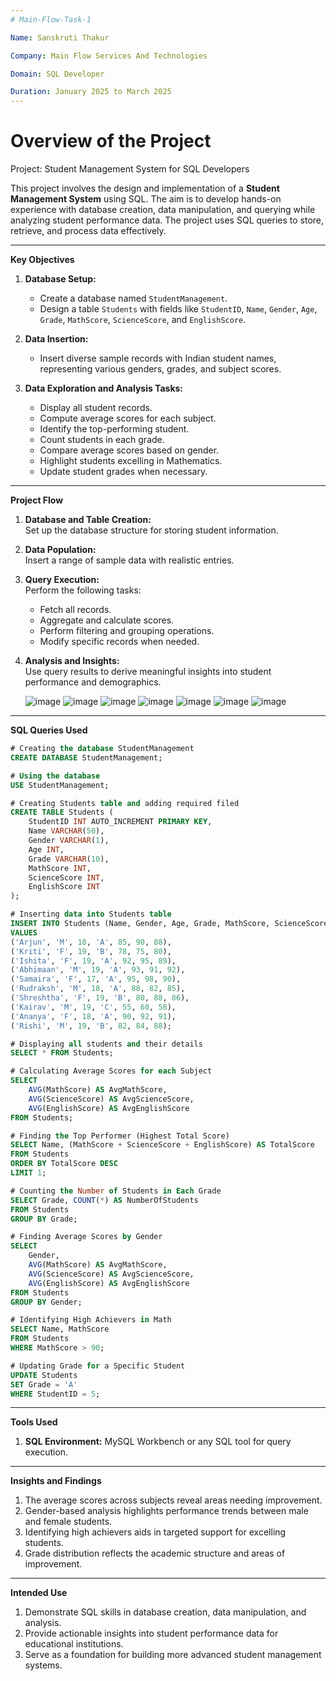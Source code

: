 ```yaml
---
# Main-Flow-Task-1

Name: Sanskruti Thakur

Company: Main Flow Services And Technologies

Domain: SQL Developer

Duration: January 2025 to March 2025
---
```


# Overview of the Project

Project: Student Management System for SQL Developers  

This project involves the design and implementation of a **Student Management System** using SQL. The aim is to develop hands-on experience with database creation, data manipulation, and querying while analyzing student performance data. The project uses SQL queries to store, retrieve, and process data effectively. 

---

**Key Objectives**  

1. **Database Setup:**  
   - Create a database named `StudentManagement`.  
   - Design a table `Students` with fields like `StudentID`, `Name`, `Gender`, `Age`, `Grade`, `MathScore`, `ScienceScore`, and `EnglishScore`.  

2. **Data Insertion:**  
   - Insert diverse sample records with Indian student names, representing various genders, grades, and subject scores.  

3. **Data Exploration and Analysis Tasks:**  
   - Display all student records.  
   - Compute average scores for each subject.  
   - Identify the top-performing student.  
   - Count students in each grade.  
   - Compare average scores based on gender.  
   - Highlight students excelling in Mathematics.  
   - Update student grades when necessary.  

---

**Project Flow**

1. **Database and Table Creation:**  
   Set up the database structure for storing student information.  

2. **Data Population:**  
   Insert a range of sample data with realistic entries.  

3. **Query Execution:**  
   Perform the following tasks:  
   - Fetch all records.  
   - Aggregate and calculate scores.  
   - Perform filtering and grouping operations.  
   - Modify specific records when needed.  

4. **Analysis and Insights:**  
   Use query results to derive meaningful insights into student performance and demographics.

   ![image](https://github.com/user-attachments/assets/de773056-0a71-4575-90d6-e1d6fc318b0f)
   ![image](https://github.com/user-attachments/assets/5f58e92b-d097-4a4d-8fcd-baf036629334)
   ![image](https://github.com/user-attachments/assets/e29287ee-f0c0-4856-83be-175537a282a8)
   ![image](https://github.com/user-attachments/assets/5d7c5ee6-defd-4274-b541-9da202886bc4)
   ![image](https://github.com/user-attachments/assets/3c833233-573a-48a3-a4f0-c247160f47d5)
   ![image](https://github.com/user-attachments/assets/f40bd120-fadb-419b-82bc-d34d0072a988)
   ![image](https://github.com/user-attachments/assets/8347cb17-2b7c-4bd2-8fbe-5b77d16fc99b)

---

**SQL Queries Used**  

```sql
# Creating the database StudentManagement
CREATE DATABASE StudentManagement;

# Using the database
USE StudentManagement;

# Creating Students table and adding required filed
CREATE TABLE Students (
    StudentID INT AUTO_INCREMENT PRIMARY KEY,
    Name VARCHAR(50),
    Gender VARCHAR(1),
    Age INT,
    Grade VARCHAR(10),
    MathScore INT,
    ScienceScore INT,
    EnglishScore INT
);

# Inserting data into Students table
INSERT INTO Students (Name, Gender, Age, Grade, MathScore, ScienceScore, EnglishScore)
VALUES 
('Arjun', 'M', 18, 'A', 85, 90, 88),
('Kriti', 'F', 19, 'B', 78, 75, 80),
('Ishita', 'F', 19, 'A', 92, 95, 89),
('Abhimaan', 'M', 19, 'A', 93, 91, 92),
('Samaira', 'F', 17, 'A', 95, 98, 90),
('Rudraksh', 'M', 18, 'A', 88, 82, 85),
('Shreshtha', 'F', 19, 'B', 80, 88, 86),
('Kairav', 'M', 19, 'C', 55, 60, 58),
('Ananya', 'F', 18, 'A', 90, 92, 91),
('Rishi', 'M', 19, 'B', 82, 84, 88);

# Displaying all students and their details
SELECT * FROM Students;

# Calculating Average Scores for each Subject
SELECT 
    AVG(MathScore) AS AvgMathScore,
    AVG(ScienceScore) AS AvgScienceScore,
    AVG(EnglishScore) AS AvgEnglishScore
FROM Students;

# Finding the Top Performer (Highest Total Score)
SELECT Name, (MathScore + ScienceScore + EnglishScore) AS TotalScore
FROM Students
ORDER BY TotalScore DESC
LIMIT 1;

# Counting the Number of Students in Each Grade
SELECT Grade, COUNT(*) AS NumberOfStudents
FROM Students
GROUP BY Grade;

# Finding Average Scores by Gender
SELECT 
    Gender,
    AVG(MathScore) AS AvgMathScore,
    AVG(ScienceScore) AS AvgScienceScore,
    AVG(EnglishScore) AS AvgEnglishScore
FROM Students
GROUP BY Gender;

# Identifying High Achievers in Math
SELECT Name, MathScore 
FROM Students
WHERE MathScore > 90;

# Updating Grade for a Specific Student
UPDATE Students
SET Grade = 'A'
WHERE StudentID = 5;
```  

---

**Tools Used**  

1. **SQL Environment:** MySQL Workbench or any SQL tool for query execution.  

---

**Insights and Findings**  

1. The average scores across subjects reveal areas needing improvement.  
2. Gender-based analysis highlights performance trends between male and female students.  
3. Identifying high achievers aids in targeted support for excelling students.  
4. Grade distribution reflects the academic structure and areas of improvement.  

--- 

**Intended Use**  

1. Demonstrate SQL skills in database creation, data manipulation, and analysis.  
2. Provide actionable insights into student performance data for educational institutions.  
3. Serve as a foundation for building more advanced student management systems.  
